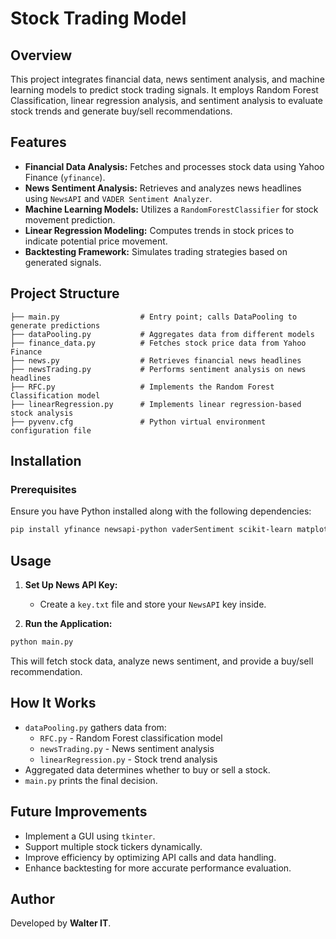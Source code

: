 # Stock Trading Model

## Overview
This project integrates financial data, news sentiment analysis, and machine learning models to predict stock trading signals. It employs Random Forest Classification, linear regression analysis, and sentiment analysis to evaluate stock trends and generate buy/sell recommendations.

## Features
- **Financial Data Analysis:** Fetches and processes stock data using Yahoo Finance (`yfinance`).
- **News Sentiment Analysis:** Retrieves and analyzes news headlines using `NewsAPI` and `VADER Sentiment Analyzer`.
- **Machine Learning Models:** Utilizes a `RandomForestClassifier` for stock movement prediction.
- **Linear Regression Modeling:** Computes trends in stock prices to indicate potential price movement.
- **Backtesting Framework:** Simulates trading strategies based on generated signals.

## Project Structure
```
├── main.py                  # Entry point; calls DataPooling to generate predictions
├── dataPooling.py           # Aggregates data from different models
├── finance_data.py          # Fetches stock price data from Yahoo Finance
├── news.py                  # Retrieves financial news headlines
├── newsTrading.py           # Performs sentiment analysis on news headlines
├── RFC.py                   # Implements the Random Forest Classification model
├── linearRegression.py      # Implements linear regression-based stock analysis
├── pyvenv.cfg               # Python virtual environment configuration file
```

## Installation
### Prerequisites
Ensure you have Python installed along with the following dependencies:
```sh
pip install yfinance newsapi-python vaderSentiment scikit-learn matplotlib pandas numpy
```

## Usage
1. **Set Up News API Key:**
   - Create a `key.txt` file and store your `NewsAPI` key inside.

2. **Run the Application:**
```sh
python main.py
```
This will fetch stock data, analyze news sentiment, and provide a buy/sell recommendation.

## How It Works
- `dataPooling.py` gathers data from:
  - `RFC.py` - Random Forest classification model
  - `newsTrading.py` - News sentiment analysis
  - `linearRegression.py` - Stock trend analysis
- Aggregated data determines whether to buy or sell a stock.
- `main.py` prints the final decision.

## Future Improvements
- Implement a GUI using `tkinter`.
- Support multiple stock tickers dynamically.
- Improve efficiency by optimizing API calls and data handling.
- Enhance backtesting for more accurate performance evaluation.

## Author
Developed by **Walter IT**.

